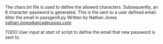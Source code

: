 The chars.txt file is used to define the allowed characters. Subsequently, an 8 character password is generated.
This is the sent to a user defined email. Alter the email in passgen8.py
Written by Nathan Jones nathan.jones@arcadeusops.com

TODO
User input at start of script to define the email that new password is sent to.
